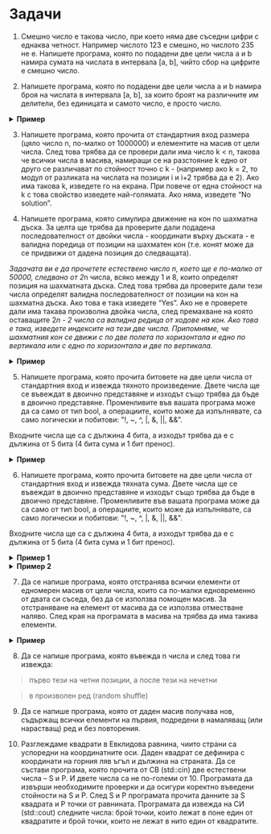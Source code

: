 # Задачи

1. Смешно число е такова число, при което няма две съседни цифри с еднаква четност. Например числото 123 е смешно, но числото 235 не е.
Напишете програма, която по подадени две цели числа a и b намира сумата на числата в интервала [a, b], чийто сбор на цифрите е смешно число.

2. Напишете програма, която по подадени две цели числа a и b намира броя на числата в интервала [a, b], за които броят на различните им делители, без единицата и самото число, е просто число. 

<details>
<summary>
<b>Пример</b>
</summary>


```
20 , 30 -> Резултат: 4
```

</details>

3. Напишете програма, която прочита от стандартния вход размера (цяло число n, по-малко от 1000000) и елементите на масив от цели числа. След това трябва да се провери дали има число k < n, такова че всички числа в масива, намиращи се на разстояние k едно от друго се различават по стойност точно с k - (например ако k = 2, то модул от разликата на числата на позиции i и i+2 трябва да е 2). Ако има такова k, изведете го на екрана. При повече от една стойност на k с това свойство изведете най-голямата. Ако няма, изведете “No solution”.

4. Напишете програма, която симулира движение на кон по шахматна дъска. За целта ще трябва да проверите дали подадена последователност от двойки числа - координати върху дъската - е валидна поредица от позиции на шахматен кон (т.е. конят може да се придвижи от дадена позиция до следващата).

*Задачата ви е да прочетете естествено число n, което ще е по-малко от 50000, следвано от 2*n числа, всяко между 1 и 8, които определят позиция на шахматната дъска. След това трябва да проверите дали тези числа определят валидна последователност от позиции на кон на шахматна дъска. Ако това е така изведете “Yes”. Ако не е проверете дали има такава произволна двойка числа, след премахване на която оставащите 2*n - 2 числа са валидна редица от ходове на кон. Ако това е така, изведете индексите на тези две числа. Припомняме, че шахматния кон се движи с по две полета по хоризонтала и едно по вертикала или с едно по хоризонтала и две по вертикала.*

<details>
<summary>
<b>Пример</b>
</summary>

```
Вход:              Изход:

3                     3 5
1 1 3 5 2 3 
```

</details>


5. Напишете програма, която прочита битовете на две цели числа от стандартния вход и извежда тяхното произведение. Двете числа ще се въвеждат в двоично представяне и изходът също трябва да бъде в двоично представяне. 
Променливите във вашата програма може да са само от тип bool, а операциите, които може да изпълнявате, са само логически и побитови: "!, ~, ^, |, &, ||, &&".

Входните числа ще са с дължина 4 бита, а изходът трябва да е с дължина от 5 бита (4 бита сума и 1 бит пренос).

<details>
<summary>
<b>Пример</b>
</summary>

```
Вход:            Изход:
010              000010
001

111              010101
011
```

</details>

6. Напишете програма, която прочита битовете на две цели числа от стандартния вход и извежда тяхната сума. Двете числа ще се въвеждат в двоично представяне и изходът също трябва да бъде в двоично представяне. 
Променливите във вашата програма може да са само от тип bool, а операциите, които може да изпълнявате, са само логически и побитови: "!, ~, ^, |, &, ||, &&".

Входните числа ще са с дължина 4 бита, а изходът трябва да е с дължина от 5 бита (4 бита сума и 1 бит пренос).

<details>
<summary>
<b>Пример 1</b>
</summary>

```
Вход:             Изход:
0010              00011
0001
```

</details>

<details>
<summary>
<b>Пример 2</b>
</summary>

```
Вход:             Изход:
1111              10000
0001
```

</details>

7. Да се напише програма, която отстранява всички елементи от едномерен масив от цели числа, които са по-малки едновременно от двата си съседа, без да се използва помощен масив. За отстраняване на елемент от масива да се използва отместване наляво. След края на програмата в масива на трябва да има такива елементи.

<details>
<summary>
<b>Пример</b>
</summary>

```
Вход:             
10
1 7 4 -5 0 4 9 13 2 3

Изход:
1 7 4 4 9 13 3

```

</details>

8. Да се напише програма, която въвежда n числа и след това ги извежда:
> първо тези на четни позиции, а после тези на нечетни

> в произволен ред (random shuffle)

9. Да се напише програма, която от даден масив получава нов, съдържащ всички елементи на първия, подредени в намаляващ (или нарастващ) ред и без повторения.

10. Разглеждаме квадрати в Eвклидова равнина, чиито страни са успоредни на координатните оси. Даден квадрат се дефинира с координати на горния ляв ъгъл и дължина на страната. Да се състави програма, която прочита от СВ (std::cin) две естествени числа – S и Р. И двете числа са не по-големи от 10. Програмата да извърши необходимите проверки и да осигури коректно въведени стойности на S и Р. След S и Р програмата прочита данните за  S квадрата и Р точки от равнината. Програмата да извежда на СИ (std::cout) следните числа: брой точки, които лежат в поне един от квадратите и брой точки, които не лежат в нито един от квадратите. 
